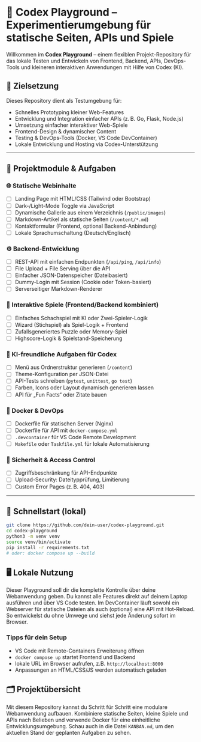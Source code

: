 # 🧪 Codex Playground – Experimentierumgebung für statische Seiten, APIs und Spiele

Willkommen im **Codex Playground** – einem flexiblen Projekt-Repository für das lokale Testen und Entwickeln von Frontend, Backend, APIs, DevOps-Tools und kleineren interaktiven Anwendungen mit Hilfe von Codex (KI).

## 📌 Zielsetzung

Dieses Repository dient als Testumgebung für:
- Schnelles Prototyping kleiner Web-Features
- Entwicklung und Integration einfacher APIs (z. B. Go, Flask, Node.js)
- Umsetzung einfacher interaktiver Web-Spiele
- Frontend-Design & dynamischer Content
- Testing & DevOps-Tools (Docker, VS Code DevContainer)
- Lokale Entwicklung und Hosting via Codex-Unterstützung

---

## 🔧 Projektmodule & Aufgaben

### 🌐 Statische Webinhalte
- [ ] Landing Page mit HTML/CSS (Tailwind oder Bootstrap)
- [ ] Dark-/Light-Mode Toggle via JavaScript
- [ ] Dynamische Gallerie aus einem Verzeichnis (`/public/images`)
- [ ] Markdown-Artikel als statische Seiten (`/content/*.md`)
- [ ] Kontaktformular (Frontend, optional Backend-Anbindung)
- [ ] Lokale Sprachumschaltung (Deutsch/Englisch)

### ⚙️ Backend-Entwicklung
- [ ] REST-API mit einfachen Endpunkten (`/api/ping`, `/api/info`)
- [ ] File Upload + File Serving über die API
- [ ] Einfacher JSON-Datenspeicher (Dateibasiert)
- [ ] Dummy-Login mit Session (Cookie oder Token-basiert)
- [ ] Serverseitiger Markdown-Renderer

### 🎲 Interaktive Spiele (Frontend/Backend kombiniert)
- [ ] Einfaches Schachspiel mit KI oder Zwei-Spieler-Logik
- [ ] Wizard (Stichspiel) als Spiel-Logik + Frontend
- [ ] Zufallsgeneriertes Puzzle oder Memory-Spiel
- [ ] Highscore-Logik & Spielstand-Speicherung

### 🧠 KI-freundliche Aufgaben für Codex
- [ ] Menü aus Ordnerstruktur generieren (`/content`)
- [ ] Theme-Konfiguration per JSON-Datei
- [ ] API-Tests schreiben (`pytest`, `unittest`, `go test`)
- [ ] Farben, Icons oder Layout dynamisch generieren lassen
- [ ] API für „Fun Facts“ oder Zitate bauen

### 🐳 Docker & DevOps
- [ ] Dockerfile für statischen Server (Nginx)
- [ ] Dockerfile für API mit `docker-compose.yml`
- [ ] `.devcontainer` für VS Code Remote Development
- [ ] `Makefile` oder `Taskfile.yml` für lokale Automatisierung

### 🔐 Sicherheit & Access Control
- [ ] Zugriffsbeschränkung für API-Endpunkte
- [ ] Upload-Security: Dateitypprüfung, Limitierung
- [ ] Custom Error Pages (z. B. 404, 403)

---

## 🚀 Schnellstart (lokal)

```bash
git clone https://github.com/dein-user/codex-playground.git
cd codex-playground
python3 -m venv venv
source venv/bin/activate
pip install -r requirements.txt
# oder: docker compose up --build
```

## 🖥️ Lokale Nutzung

Dieser Playground soll dir die komplette Kontrolle über deine Webanwendung geben.
Du kannst alle Features direkt auf deinem Laptop ausführen und über VS Code testen.
Im DevContainer läuft sowohl ein Webserver für statische Dateien als auch
(optional) eine API mit Hot-Reload. So entwickelst du ohne Umwege und siehst jede
Änderung sofort im Browser.

### Tipps für dein Setup
- VS Code mit Remote-Containers Erweiterung öffnen
- `docker compose up` startet Frontend und Backend
- lokale URL im Browser aufrufen, z.B. `http://localhost:8000`
- Anpassungen an HTML/CSS/JS werden automatisch geladen

## 🗂️ Projektübersicht

Mit diesem Repository kannst du Schritt für Schritt eine modulare Webanwendung
aufbauen. Kombiniere statische Seiten, kleine Spiele und APIs nach Belieben und
verwende Docker für eine einheitliche Entwicklungsumgebung. Schau auch in die
Datei `KANBAN.md`, um den aktuellen Stand der geplanten Aufgaben zu sehen.
